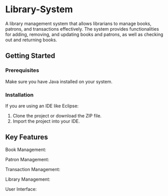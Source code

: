# Library-System
 A library management system that allows librarians to manage books, patrons, and transactions effectively. The system provides functionalities for adding, removing, and updating books and patrons, as well as checking out and returning books.
## Getting Started
### Prerequisites
Make sure you have Java installed on your system.

### Installation
If you are using an IDE like Eclipse:
1. Clone the project or download the ZIP file.
2. Import the project into your IDE.

## Key Features
Book Management:  

Patron Management:  

Transaction Management:  

Library Management:  

User Interface:  
